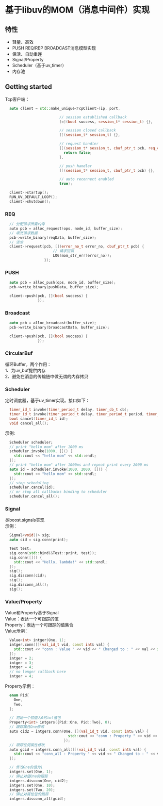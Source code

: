 # <b>基于libuv的MOM（消息中间件）实现</b>

## <b>特性</b>
* 轻量、高效
* PUSH REQ/REP BROADCAST消息模型实现
* 保活、自动重连
* Signal/Property
* Scheduler（基于uv_timer）
* 内存池

## <b>Getting started</b>
Tcp客户端：
```c++
  auto client = std::make_unique<TcpClient>(ip, port,

                         // session established callback
                         [=](bool success, session_t* session_t) {},

                         // session closed callback
                         [](session_t* session_t) {},

                         // request handler
                         [](session_t* session_t, cbuf_ptr_t pcb, req_cb_t cb) {
                           return false;
                         },

                         // push handler
                         [](session_t* session_t, cbuf_ptr_t pcb) {},

                         // auto reconnect enabled
                         true);

  client->startup();
  RUN_UV_DEFAULT_LOOP();
  client->shutdown();
```
### <b>REQ</b>
```c++
  // 分配请求所需内存
  auto pcb = alloc_request(ops, node_id, buffer_size);
  // 填充请求数据
  pcb->write_binary(reqData, buffer_size);
  // 请求
  client->request(pcb, [](error_no_t error_no, cbuf_ptr_t pcb) {
                      // 请求回调
                      LOG(mom_str_err(error_no));
                  });
```

### <b>PUSH</b>
```c++
  auto pcb = alloc_push(ops, node_id, buffer_size);
  pcb->write_binary(pushData, buffer_size);

  client->push(pcb, [](bool success) {
               });
```
               
### <b>Broadcast</b>
```c++
  auto pcb = alloc_broadcast(buffer_size);
  pcb->write_binary(broadcastData, buffer_size);

  client->push(pcb, [](bool success) {
               });
```

### <b>CircularBuf</b>
循环Buffer，两个作用：<br>
1、为uv_buf提供内存<br>
2、避免在消息的传输链中做无谓的内存拷贝

### <b>Scheduler</b>
定时调度器，基于uv_timer实现。接口如下：
```c++
  timer_id_t invoke(timer_period_t delay, timer_cb_t cb);
  timer_id_t invoke(timer_period_t delay, timer_period_t period, timer_cb_t cb);
  bool cancel(timer_id_t id);
  void cancel_all();
```
示例:
```c++
  Scheduler scheduler;
  // print "hello mom" after 1000 ms
  scheduler.invoke(1000, []() {
    std::cout << "hello mom" << std::endl;
  });
  // print "hello mom" after 1000ms and repeat print every 2000 ms
  auto id = scheduler.invoke(1000, 2000, []() {
    std::cout << "hello mom" << std::endl;
  });
  // stop scheduling
  scheduler.cancel(id);
  // or stop all callbacks binding to scheduler
  scheduler.cancel_all();
```

### <b>Signal</b>
类boost.signals实现<br>
示例：
```c++
  Signal<void()> sig;
  auto cid = sig.conn(print);

  Test test;
  sig.conn(std::bind(&Test::print, test));
  sig.conn([]() {
    std::cout << "Hello, lambda!" << std::endl;
  });
  sig();
  sig.disconn(cid);
  sig();
  sig.disconn_all();
  sig();
```

### <b>Value/Property</b>
Value和Property基于Signal<br>
Value：表达一个可跟踪的值<br>
Property：表达一个可跟踪的值集合<br>
Value示例：<br>
```c++
  Value<int> intger(One, 1);
  intger.conn([](val_id_t vid, const int& val) {
    std::cout << "conn : Value " << vid << " Changed to : " << val << std::endl;
  });
  intger = 2;
  intger = 3;
  intger = 4;
  // no longer callback here
  intger = 4;
```
Property示例：<br>
```c++
  enum Pid{
    One,
    Two,
  };
  
  // 初始一个初值为0的int值包
  Property<int> intgers({Pid::One, Pid::Two}, 0);
  // 跟踪属性One修改
  auto cid2 = intgers.conn(One, [](val_id_t vid, const int& val) {
                             std::cout << "conn : Property " << vid << " Changed to : " << val << std::endl;
                           });
  // 跟踪任何属性修改
  auto gcid = intgers.conn_all([](val_id_t vid, const int& val) {
    std::cout << "conn_all : Property " << vid << " Changed to : " << val << std::endl;
  });

  // 修改One的值为1
  intgers.set(One, 1);
  // 停止对值One的跟踪
  intgers.disconn(One, cid2);
  intgers.set(One, 10);
  intgers.set(Two, 20);
  // 停止对属性包的跟踪
  intgers.disconn_all(gcid);
```

